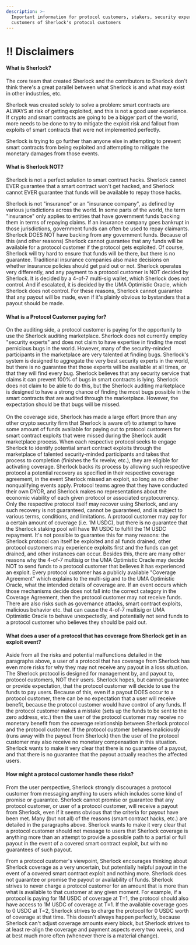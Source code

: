 ```yaml
---
description: >-
  Important information for protocol customers, stakers, security experts, and
  customers of Sherlock's protocol customers
---
```


# ‼ Disclaimers

#### What is Sherlock?

The core team that created Sherlock and the contributors to Sherlock don't think there's a great parallel between what Sherlock is and what may exist in other industries, etc.&#x20;

Sherlock was created solely to solve a problem: smart contracts are ALWAYS at risk of getting exploited, and this is not a good user experience. If crypto and smart contracts are going to be a bigger part of the world, more needs to be done to try to mitigate the exploit risk and fallout from exploits of smart contracts that were not implemented perfectly.&#x20;

Sherlock is trying to go further than anyone else in attempting to prevent smart contracts from being exploited and attempting to mitigate the monetary damages from those events.&#x20;

#### What is Sherlock NOT?

Sherlock is not a perfect solution to smart contract hacks. Sherlock cannot EVER guarantee that a smart contract won't get hacked, and Sherlock cannot EVER guarantee that funds will be available to repay those hacks.&#x20;

Sherlock is not "insurance" or an "insurance company", as defined by various jurisdictions across the world. In some parts of the world, the term "insurance" only applies to entities that have government funds backing them in terms of repaying claims. If an insurance company goes bankrupt in those jurisdictions, government funds can often be used to repay claimants. Sherlock DOES NOT have backing from any government funds. Because of this (and other reasons) Sherlock cannot guarantee that any funds will be available for a protocol customer if the protocol gets exploited. Of course, Sherlock will try hard to ensure that funds will be there, but there is no guarantee. Traditional insurance companies also make decisions on whether insurance policies should get paid out or not. Sherlock operates very differently, and any payment to a protocol customer is NOT decided by Sherlock. It is decided by a 4-of-7 multi-sig wallet, which Sherlock does not control. And if escalated, it is decided by the UMA Optimistic Oracle, which Sherlock does not control. For these reasons, Sherlock cannot guarantee that any payout will be made, even if it's plainly obvious to bystanders that a payout should be made.&#x20;

#### What is a Protocol Customer paying for?

On the auditing side, a protocol customer is paying for the opportunity to use the Sherlock auditing marketplace. Sherlock does not currently employ "security experts" and does not claim to have expertise in finding the most pernicious bugs in the world. However, many of the security-minded participants in the marketplace are very talented at finding bugs. Sherlock's system is designed to aggregate the very best security experts in the world, but there is no guarantee that those experts will be available at all times, or that they will find every bug. Sherlock believes that any security service that claims it can prevent 100% of bugs in smart contracts is lying. Sherlock does not claim to be able to do this, but the Sherlock auditing marketplace is designed to have a strong chance of finding the most bugs possible in the smart contracts that are audited through the marketplace. However, the expectation should be that bugs will be missed. \
\
On the coverage side, Sherlock has made a large effort (more than any other crypto security firm that Sherlock is aware of) to attempt to have some amount of funds available for paying out to protocol customers for smart contract exploits that were missed during the Sherlock audit marketplace process. When each respective protocol seeks to engage Sherlock to identify potential smart contract exploits through the marketplace of talented security-minded participants and takes that process to completion (finishes the fix reveiw, etc.), they are eligible for activating coverage. Sherlock backs its process by allowing such respective protocol a potential recovery as specified in their respective coverage agreement, in the event Sherlock missed an exploit, so long as no other nonqualifying events apply. Protocol teams agree that they have conducted their own DYOR, and Sherlock makes no representations about the economic viability of each given protocol or associated cryptocurrency. Only the respective protocol itself may recover using Sherlock, and any such recovery is not guaranteed, cannot be guaranteed, and is subject to various terms, conditions, and limitations. A protocol customer may pay for a certain amount of coverage (i.e. 1M USDC), but there is no guarantee that the Sherlock staking pool will have 1M USDC to fulfill the 1M USDC repayment. It's not possible to guarantee this for many reasons: the Sherlock protocol can itself be exploited and all funds drained, other protocol customers may experience exploits first and the funds can get drained, and other instances can occur. Besides this, there are many other reasons why the 4-of-7 multisig or the UMA Optimistic Oracle may decide NOT to send funds to a protocol customer that believes it has experienced an exploit. Every protocol customer has a publicly available "Coverage Agreement" which explains to the multi-sig and to the UMA Optimistic Oracle, what the intended details of coverage are. If an event occurs which those mechanisms decide does not fall into the correct category in the Coverage Agreement, then the protocol customer may not receive funds. There are also risks such as governance attacks, smart contract exploits, malicious behavior etc. that can cause the 4-of-7 multisig or UMA Optimistic Oracle to behave unexpectedly, and potentially not send funds to a protocol customer who believes they should be paid out.&#x20;

#### What does a user of a protocol that has coverage from Sherlock get in an exploit event?

Aside from all the risks and potential malfunctions detailed in the paragraphs above, a user of a protocol that has coverage from Sherlock has even more risks for why they may not receive any payout in a loss situation. The Sherlock protocol is designed for management by, and payout to, protocol customers, NOT their users. Sherlock hopes, but cannot guarantee or provide expectation, that the protocol customer will decide to use the funds to pay users. Because of this, even if a payout DOES occur to a protocol customer, there can be no expectation that a user will receive benefit, because the protocol customer would have control of any funds. If the protocol customer makes a mistake (sets up the funds to be sent to the zero address, etc.) then the user of the protocol customer may receive no monetary benefit from the coverage relationship between Sherlock protocol and the protocol customer. If the protocol customer behaves maliciously (runs away with the payout from Sherlock) then the user of the protocol customer may also receive no monetary compensation in this situation. Sherlock wants to make it very clear that there is no guarantee of a payout, and that there is no guarantee that the payout actually reaches the affected users.

#### How might a protocol customer handle these risks?

From the user perspective, Sherlock strongly discourages a protocol customer from messaging anything to users which includes some kind of promise or guarantee. Sherlock cannot promise or guarantee that any protocol customer, or user of a protocol customer, will receive a payout from Sherlock, even if it seems obvious that the criteria for payout have been met. Many (but not all) of the reasons (smart contract hacks, etc.) are detailed in the paragraphs above. Sherlock wants to make it very clear that a protocol customer should not message to users that Sherlock coverage is anything more than an attempt to provide a possible path to a partial or full payout in the event of a covered smart contract exploit, but with no guarantees of such payout.&#x20;

From a protocol customer's viewpoint, Sherlock encourages thinking about Sherlock coverage as a very uncertain, but potentially helpful payout in the event of a covered smart contract exploit and nothing more. Sherlock does not guarantee or promise the payout or availability of funds. Sherlock strives to never charge a protocol customer for an amount that is more than what is available to that customer at any given moment. For example, if a protocol is paying for 1M USDC of coverage at T=1, the protocol should also have access to 1M USDC of coverage at T=1. If the available coverage goes to 0 USDC at T=2, Sherlock strives to charge the protocol for 0 USDC worth of coverage at that time. This doesn't always happen perfectly, because Sherlock can't adjust coverage amounts every block, but Sherlock strives to at least re-align the coverage and payment aspects every two weeks, and at best much more often (whenever there is a material change).&#x20;
